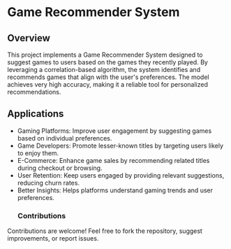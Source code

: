 # Game Recommender System
## Overview
This project implements a Game Recommender System designed to suggest games to users based on the games they recently played. By leveraging a correlation-based algorithm, the system identifies and recommends games that align with the user's preferences. The model achieves very high accuracy, making it a reliable tool for personalized recommendations.
## Applications
- Gaming Platforms: Improve user engagement by suggesting games based on individual preferences.
- Game Developers: Promote lesser-known titles by targeting users likely to enjoy them.
- E-Commerce: Enhance game sales by recommending related titles during checkout or browsing.
- User Retention: Keep users engaged by providing relevant suggestions, reducing churn rates.
- Better Insights: Helps platforms understand gaming trends and user preferences.
  ### Contributions
Contributions are welcome! Feel free to fork the repository, suggest improvements, or report issues.
